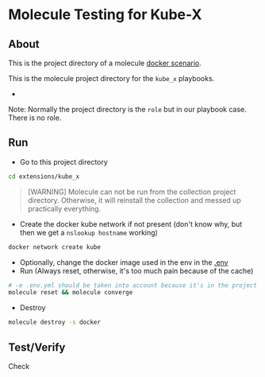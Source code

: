 # Molecule Testing for Kube-X


## About

This is the project directory of a molecule [docker scenario](molecule/default/README.md).

This is the molecule project directory for the `kube_x` playbooks.
* [](../../playbooks/kube_x_site.yml)

Note: Normally the project directory is the `role` but in our playbook case. There is no role.

## Run

* Go to this project directory
```bash
cd extensions/kube_x
```

> [WARNING]
> Molecule can not be run from the collection project directory.
> Otherwise, it will reinstall the collection and messed up practically everything.

* Create the docker kube network if not present (don't know why, but then we get a `nslookup hostname` working)
```bash
docker network create kube
```
* Optionally, change the docker image used in the env in the [.env](.env.yml)
* Run (Always reset, otherwise, it's too much pain because of the cache)
```bash
# -e .env.yml should be taken into account because it's in the project directory
molecule reset && molecule converge
```
* Destroy
```bash
molecule destroy -s docker
```

## Test/Verify

Check [](../../playbooks/kube_x_site.md#installation-check)






